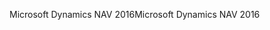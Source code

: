<span data-ttu-id="5ed8e-101">Microsoft Dynamics NAV 2016</span><span class="sxs-lookup"><span data-stu-id="5ed8e-101">Microsoft Dynamics NAV 2016</span></span>